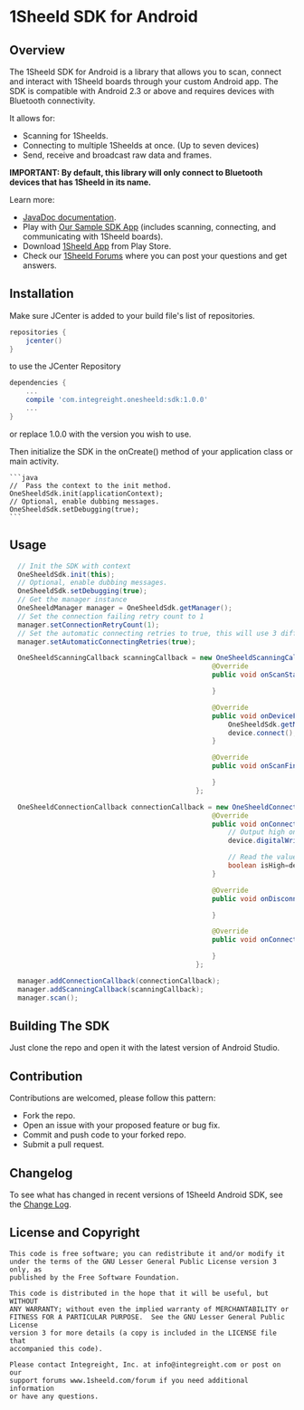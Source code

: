 # 1Sheeld SDK for Android #

## Overview ##

The 1Sheeld SDK for Android is a library that allows you to scan, connect and interact with 1Sheeld boards through your custom Android app. The SDK is compatible with Android 2.3 or above and requires devices with Bluetooth connectivity.

It allows for:
- Scanning for 1Sheelds.
- Connecting to multiple 1Sheelds at once. (Up to seven devices)
- Send, receive and broadcast raw data and frames.

**IMPORTANT:  By default, this library will only connect to Bluetooth devices that has 1Sheeld in its name.**

Learn more:
 - [JavaDoc documentation](http://1sheeld.com/AndroidSDK/JavaDocs/).
 - Play with [Our Sample SDK App](https://github.com/Integreight/1Sheeld-Android-SDK/tree/master/sampleApplication) (includes scanning, connecting, and communicating with 1Sheeld boards).
 - Download [1Sheeld App](https://play.google.com/store/apps/details?id=com.integreight.onesheeld) from Play Store.
 - Check our [1Sheeld Forums](http://www.1sheeld.com/forum) where you can post your questions and get answers.

## Installation ##

Make sure JCenter is added to your build file's list of repositories.

```groovy
repositories {
    jcenter()
}
```

to use the JCenter Repository

```groovy
dependencies {
    ...
    compile 'com.integreight.onesheeld:sdk:1.0.0'
    ...
}
```

or replace 1.0.0 with the version you wish to use.

Then initialize the SDK in the onCreate() method of your application class or main activity.

    ```java
    //  Pass the context to the init method.
    OneSheeldSdk.init(applicationContext);
    // Optional, enable dubbing messages.
    OneSheeldSdk.setDebugging(true);
    ```

## Usage ##

```java
  // Init the SDK with context
  OneSheeldSdk.init(this);
  // Optional, enable dubbing messages.
  OneSheeldSdk.setDebugging(true);
  // Get the manager instance
  OneSheeldManager manager = OneSheeldSdk.getManager();
  // Set the connection failing retry count to 1
  manager.setConnectionRetryCount(1);
  // Set the automatic connecting retries to true, this will use 3 different methods for connecting
  manager.setAutomaticConnectingRetries(true);

  OneSheeldScanningCallback scanningCallback = new OneSheeldScanningCallback() {
                                                  @Override
                                                  public void onScanStart() {

                                                  }

                                                  @Override
                                                  public void onDeviceFind(OneSheeldDevice device) {
                                                      OneSheeldSdk.getManager().cancelScanning();
                                                      device.connect();
                                                  }

                                                  @Override
                                                  public void onScanFinish(List<OneSheeldDevice> foundDevices) {

                                                  }
                                              };

  OneSheeldConnectionCallback connectionCallback = new OneSheeldConnectionCallback() {
                                                  @Override
                                                  public void onConnect(OneSheeldDevice device) {
                                                      // Output high on pin 13
                                                      device.digitalWrite(13,true);

                                                      // Read the value of pin 12
                                                      boolean isHigh=device.digitalRead(12);
                                                  }

                                                  @Override
                                                  public void onDisconnect(OneSheeldDevice device) {

                                                  }

                                                  @Override
                                                  public void onConnectionRetry(OneSheeldDevice device, int retryCount) {

                                                  }
                                              };

  manager.addConnectionCallback(connectionCallback);
  manager.addScanningCallback(scanningCallback);
  manager.scan();
```

## Building The SDK ##

Just clone the repo and open it with the latest version of Android Studio.

## Contribution ##

Contributions are welcomed, please follow this pattern:
- Fork the repo.
- Open an issue with your proposed feature or bug fix.
- Commit and push code to your forked repo.
- Submit a pull request.

## Changelog ##

To see what has changed in recent versions of 1Sheeld Android SDK, see the [Change Log](CHANGELOG.md).

## License and Copyright ##

```
This code is free software; you can redistribute it and/or modify it
under the terms of the GNU Lesser General Public License version 3 only, as
published by the Free Software Foundation.

This code is distributed in the hope that it will be useful, but WITHOUT
ANY WARRANTY; without even the implied warranty of MERCHANTABILITY or
FITNESS FOR A PARTICULAR PURPOSE.  See the GNU Lesser General Public License
version 3 for more details (a copy is included in the LICENSE file that
accompanied this code).

Please contact Integreight, Inc. at info@integreight.com or post on our
support forums www.1sheeld.com/forum if you need additional information
or have any questions.
```
